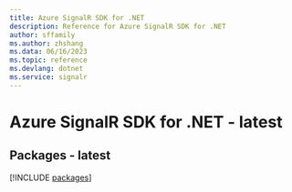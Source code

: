 ```yaml
---
title: Azure SignalR SDK for .NET
description: Reference for Azure SignalR SDK for .NET
author: sffamily
ms.author: zhshang
ms.data: 06/16/2023
ms.topic: reference
ms.devlang: dotnet
ms.service: signalr
---
```

# Azure SignalR SDK for .NET - latest
## Packages - latest
[!INCLUDE [packages](signalr-index.md)]